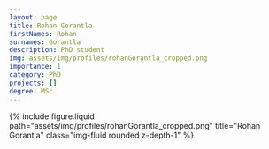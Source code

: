 ```yaml
---
layout: page
title: Rohan Gorantla
firstNames: Rohan
surnames: Gorantla
description: PhD student
img: assets/img/profiles/rohanGorantla_cropped.png
importance: 1
category: PhD
projects: []
degree: MSc.
---
```



<div class="row">
  <div class="col-sm mt-3 mt-md-0">
    <p style="text-align: justify"></p>
  </div>
  <div class="col-sm mt-3 mt-md-0">
    {% 
      include figure.liquid 
      path="assets/img/profiles/rohanGorantla_cropped.png" 
      title="Rohan Gorantla" 
      class="img-fluid rounded z-depth-1" 
    %}
  </div>
</div>
